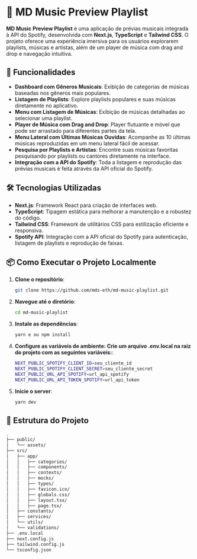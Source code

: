# 🎵 MD Music Preview Playlist

**MD Music Preview Playlist** é uma aplicação de prévias musicais integrada à API do Spotify, desenvolvida com **Next.js**, **TypeScript** e **Tailwind CSS**. O projeto oferece uma experiência imersiva para os usuários explorarem playlists, músicas e artistas, além de um player de música com drag and drop e navegação intuitiva.

## 🚀 Funcionalidades

- **Dashboard com Gêneros Musicais**: Exibição de categorias de músicas baseadas nos gêneros mais populares.
- **Listagem de Playlists**: Explore playlists populares e suas músicas diretamente no aplicativo.
- **Menu com Listagem de Músicas**: Exibição de músicas detalhadas ao selecionar uma playlist.
- **Player de Música com Drag and Drop**: Player flutuante e móvel que pode ser arrastado para diferentes partes da tela.
- **Menu Lateral com Últimas Músicas Ouvidas**: Acompanhe as 10 últimas músicas reproduzidas em um menu lateral fácil de acessar.
- **Pesquisa por Playlists e Artistas**: Encontre suas músicas favoritas pesquisando por playlists ou cantores diretamente na interface.
- **Integração com a API do Spotify**: Toda a listagem e reprodução das prévias musicais é feita através da API oficial do Spotify.

## 🛠️ Tecnologias Utilizadas

- **Next.js**: Framework React para criação de interfaces web.
- **TypeScript**: Tipagem estática para melhorar a manutenção e a robustez do código.
- **Tailwind CSS**: Framework de utilitários CSS para estilização eficiente e responsiva.
- **Spotify API**: Integração com a API oficial do Spotify para autenticação, listagem de playlists e reprodução de faixas.

## 📦 Como Executar o Projeto Localmente

1. **Clone o repositório**:

   ```bash
   git clone https://github.com/mds-eth/md-music-playlist.git
   ```

2. **Navegue até o diretório**:

   ```bash
   cd md-music-playlist

   ```

3. **Instale as dependências**:

   ```bash
   yarn e ou npm install

   ```

4. **Configure as variáveis de ambiente: Crie um arquivo .env.local na raiz do projeto com as seguintes variáveis:**:

   ```bash
   NEXT_PUBLIC_SPOTIFY_CLIENT_ID=seu_cliente_id
   NEXT_PUBLIC_SPOTIFY_CLIENT_SECRET=seu_cliente_secret
   NEXT_PUBLIC_URL_API_SPOTIFY=url_api_spotify
   NEXT_PUBLIC_URL_API_TOKEN_SPOTIFY=url_api_token

   ```

5. **Inicie o server**:
   ```bash
   yarn dev
   ```

## 📂 Estrutura do Projeto

```bash
.
├── public/
│   └── assets/
├── src/
│   ├── app/
│   │   ├── categories/
│   │   ├── components/
│   │   ├── contexts/
│   │   ├── mocks/
│   │   ├── types/
│   │   ├── favicon.ico/
│   │   ├── globals.css/
│   │   ├── layout.tsx/
│   │   ├── page.tsx/
│   ├── constants/
│   ├── services/
│   └── utils/
│   └── validations/
├── .env.local
├── next.config.js
├── tailwind.config.js
└── tsconfig.json
```
